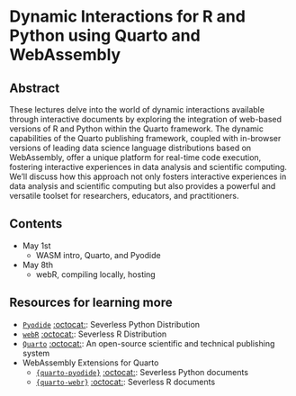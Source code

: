 # Dynamic Interactions for R and Python using Quarto and WebAssembly


## Abstract

These lectures delve into the world of dynamic interactions available
through interactive documents by exploring the integration of web-based
versions of R and Python within the Quarto framework. The dynamic
capabilities of the Quarto publishing framework, coupled with in-browser
versions of leading data science language distributions based on
WebAssembly, offer a unique platform for real-time code execution,
fostering interactive experiences in data analysis and scientific
computing. We’ll discuss how this approach not only fosters interactive
experiences in data analysis and scientific computing but also provides
a powerful and versatile toolset for researchers, educators, and
practitioners.

## Contents

- May 1st
  - WASM intro, Quarto, and Pyodide
- May 8th
  - webR, compiling locally, hosting

## Resources for learning more

- [`Pyodide`](https://pyodide.org/en/stable/)
  [:octocat:](https://github.com/pyodide/pyodide): Severless Python
  Distribution
- [`webR`](https://docs.r-wasm.org/)
  [:octocat:](https://github.com/r-wasm/webr): Severless R Distribution
- [`Quarto`](https://quarto.org/)
  [:octocat:](https://github.com/quarto-dev/quarto-cli): An open-source
  scientific and technical publishing system
- WebAssembly Extensions for Quarto
  - [`{quarto-pyodide}`](https://quarto.thecoatlessprofessor.com/pyodide)
    [:octocat:](https://github.com/coatless-quarto/pyodide): Severless
    Python documents
  - [`{quarto-webr}`](https://quarto-webr.thecoatlessprofessor.com/)
    [:octocat:](https://github.com/coatless/quarto-webr): Severless R
    documents

